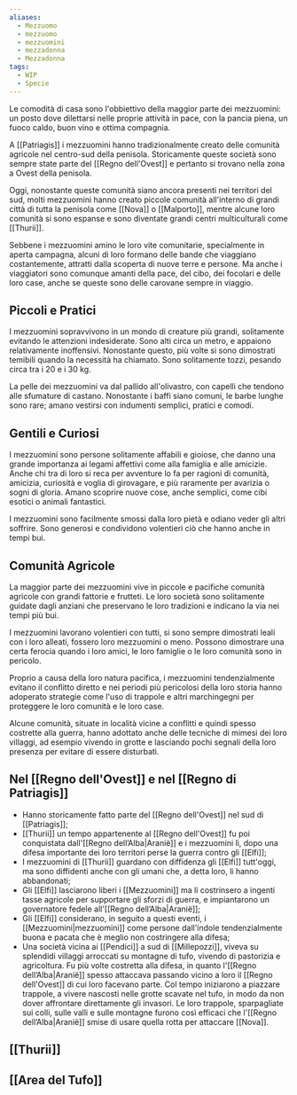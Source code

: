 ```yaml
---
aliases:
  - Mezzuomo
  - mezzuomo
  - mezzuomini
  - mezzadonna
  - Mezzadonna
tags:
  - WIP
  - Specie
---
```

Le comodità di casa sono l'obbiettivo della maggior parte dei mezzuomini: un posto dove dilettarsi nelle proprie attività in pace, con la pancia piena, un fuoco caldo, buon vino e ottima compagnia. 

A [[Patriagis]] i mezzuomini hanno tradizionalmente creato delle comunità agricole nel centro-sud della penisola. Storicamente queste società sono sempre state parte del [[Regno dell'Ovest]] e pertanto si trovano nella zona a Ovest della penisola. 

Oggi, nonostante queste comunità siano ancora presenti nei territori del sud, molti mezzuomini hanno creato piccole comunità all'interno di grandi città di tutta la penisola come [[Nova]] o [[Malporto]], mentre alcune loro comunità si sono espanse e sono diventate grandi centri multiculturali come [[Thurii]]. 

Sebbene i mezzuomini amino le loro vite comunitarie, specialmente in aperta campagna, alcuni di loro formano delle bande che viaggiano costantemente, attratti dalla scoperta di nuove terre e persone. Ma anche i viaggiatori sono comunque amanti della pace, del cibo, dei focolari e delle loro case, anche se queste sono delle carovane sempre in viaggio. 

## Piccoli e Pratici

I mezzuomini sopravvivono in un mondo di creature più grandi, solitamente evitando le attenzioni indesiderate. Sono alti circa un metro, e appaiono relativamente inoffensivi. Nonostante questo, più volte si sono dimostrati temibili quando la necessità ha chiamato. Sono solitamente tozzi, pesando circa tra i 20 e i 30 kg. 

La pelle dei mezzuomini va dal pallido all'olivastro, con capelli che tendono alle sfumature di castano. Nonostante i baffi siano comuni, le barbe lunghe sono rare; amano vestirsi con indumenti semplici, pratici e comodi. 

## Gentili e Curiosi

I mezzuomini sono persone solitamente affabili e gioiose, che danno una grande importanza ai legami affettivi come alla famiglia e alle amicizie. Anche chi tra di loro si reca per avventure lo fa per ragioni di comunità, amicizia, curiosità e voglia di girovagare, e più raramente per avarizia o sogni di gloria. Amano scoprire nuove cose, anche semplici, come cibi esotici o animali fantastici. 

I mezzuomini sono facilmente smossi dalla loro pietà e odiano veder gli altri soffrire. Sono generosi e condividono volentieri ciò che hanno anche in tempi bui. 

## Comunità Agricole

La maggior parte dei mezzuomini vive in piccole e pacifiche comunità agricole con grandi fattorie e frutteti. Le loro società sono solitamente guidate dagli anziani che preservano le loro tradizioni e indicano la via nei tempi più bui. 

I mezzuomini lavorano volentieri con tutti, si sono sempre dimostrati leali con i loro alleati, fossero loro mezzuomini o meno. Possono dimostrare una certa ferocia quando i loro amici, le loro famiglie o le loro comunità sono in pericolo. 

Proprio a causa della loro natura pacifica, i mezzuomini tendenzialmente evitano il conflitto diretto e nei periodi più pericolosi della loro storia hanno adoperato strategie come l'uso di trappole e altri marchingegni per proteggere le loro comunità e le loro case.

Alcune comunità, situate in località vicine a conflitti e quindi spesso costrette alla guerra, hanno adottato anche delle tecniche di mimesi dei loro villaggi, ad esempio vivendo in grotte e lasciando pochi segnali della loro presenza per evitare di essere disturbati. 

## Nel [[Regno dell'Ovest]] e nel [[Regno di Patriagis]]

- Hanno storicamente fatto parte del [[Regno dell'Ovest]] nel sud di [[Patriagis]];
- [[Thurii]] un tempo appartenente al [[Regno dell'Ovest]] fu poi conquistata dall'[[Regno dell’Alba|Aranië]] e i mezzuomini lì, dopo una difesa importante dei loro territori perse la guerra contro gli [[Elfi]]; 
- I mezzuomini di [[Thurii]] guardano con diffidenza gli [[Elfi]] tutt'oggi, ma sono diffidenti anche con gli umani che, a detta loro, li hanno abbandonati; 
- Gli [[Elfi]] lasciarono liberi i [[Mezzuomini]] ma li costrinsero a ingenti tasse agricole per supportare gli sforzi di guerra, e impiantarono un governatore fedele all'[[Regno dell’Alba|Aranië]];
- Gli [[Elfi]] considerano, in seguito a questi eventi, i [[Mezzuomini|mezzuomini]] come persone dall'indole tendenzialmente buona e pacata che è meglio non costringere alla difesa;
- Una società vicina ai [[Pendici]] a sud di [[Millepozzi]], viveva su splendidi villaggi arroccati su montagne di tufo, vivendo di pastorizia e agricoltura. Fu più volte costretta alla difesa, in quanto l'[[Regno dell’Alba|Aranië]] spesso attaccava passando vicino a loro il [[Regno dell'Ovest]] di cui loro facevano parte. Col tempo iniziarono a piazzare trappole, a vivere nascosti nelle grotte scavate nel tufo, in modo da non dover affrontare direttamente gli invasori. Le loro trappole, sparpagliate sui colli, sulle valli e sulle montagne furono così efficaci che l'[[Regno dell’Alba|Aranië]] smise di usare quella rotta per attaccare [[Nova]].


## [[Thurii]]


## [[Area del Tufo]]


